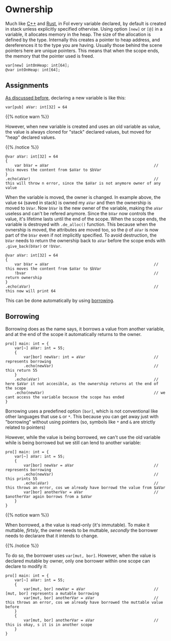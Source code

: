 # Ownership

Much like [C++]() and [Rust](), in Fol every variable declared, by default is created in stack unless explicitly specified othervise. Using option `[new]` or `[@]` in a variable, it allocates memory in the heap. The size of the allocation is defined by the type. Internally this creates a pointer to heap address, and dereferences it to the type you are having. Usually those behind the scene pointers here are unique pointers. This means that when the scope ends, the memory that the pointer used is freed.
```
var[new] intOnHeap: int[64];
@var intOnHeap: int[64];
```
## Assignments

[As discussed before](/docs/spec/040_variables/#assignments), declaring a new variable is like this:
```
var[pub] aVar: int[32] = 64
```
{{% notice warn %}}

However, when new variable is created and uses an old variable as value, the value is always cloned for "stack" declared values, but moved for "heap" declared values.

{{% /notice %}}

```
@var aVar: int[32] = 64
{
    var bVar = aVar                                              // this moves the content from $aVar to $bVar
}
.echo(aVar)                                                      // this will throw n error, since the $aVar is not anymore owner of any value
```

When the variable is moved, the owner is changed. In example above, the value `64` (saved in stack) is owned my `aVar` and then the ownership is moved to `bVar`. Now `bVar` is the new owner of the variable, making the `aVar` useless and can't be refered anymore. Since the `bVar` now controls the value, it's lifetime lasts until the end of the scope. When the scope ends, the variable is destroyed with `.de_alloc()` function. This because when the ovnership is moved, the attributes are moved too, so the `@` of `aVar` is now part of the `bVar` even if not implicitly specified. To avoid destruction, the `bVar` needs to return the ownership back to `aVar` before the scope ends with `.give_back(bVar)` or `!bVar`.

```
@var aVar: int[32] = 64
{
    var bVar = aVar                                              // this moves the content from $aVar to $bVar
    !bvar                                                        // return ownership
}
.echo(aVar)                                                      // this now will print 64
```
This can be done automatically by using [borrowing](/docs/spec/040_variables//#borrowing). 

## Borrowing
Borrowing does as the name says, it borrows a value from another variable, and at the end of the scope it automatically returns to the owner.

```
pro[] main: int = {
    var[~] aVar: int = 55;
    {
        var[bor] newVar: int = aVar                              // represents borrowing
        .echo(newVar)                                            // this return 55
    }
    .echo(aVar)                                                  // here $aVar it not accesible, as the ownership returns at the end of the scope
    .echo(newVar)                                                // we cant access the variable because the scope has ended
}
```
Borrowing uses a predefined option `[bor]`, which is not conventional like other languages that use `&` or `*`. This because you can get away just with "borrowing" without using pointers (so, symbols like `*` and `&` are strictly related to pointers)

However, while the value is being borrowed, we can't use the old variable while is being borrowed but we still can lend to another variable:
```
pro[] main: int = {
    var[~] aVar: int = 55;
    {
        var[bor] newVar = aVar                                   // represents borrowing
        .echo(newVar)                                            // this prints 55
        .echo(aVar)                                              // this throws an error, cos we already have borrowd the value from $aVar
        var[bor] anotherVar = aVar                               // $anotherVar again borrows from a $aVar
    }
}
```
{{% notice warn %}}

When borrowed, a the value is read-only (it's immutable). To make it muttable, <em>firtsly</em>, the owner needs to be muttable, <em>secondly</em> the borrower needs to declarare that it intends to change. 

{{% /notice %}} 

To do so, the borrower uses `var[mut, bor]`. However, when the value is declared mutable by owner, only one borrower within one scope can declare to modify it:
```
pro[] main: int = {
    var[~] aVar: int = 55;
    {
        var[mut, bor] newVar = aVar                              // [mut, bor] represents a mutable borrowing
        var[mut, bor] anotherVar = aVar                          // this throws an error, cos we already have borrowed the muttable value before
    }
    {
        var[mut, bor] anotherVar = aVar                          // this is okay, s it is in another scope
    }
}
```
